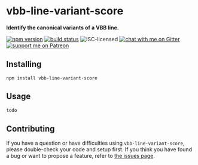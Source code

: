# vbb-line-variant-score

**Identify the canonical variants of a VBB line.**

[![npm version](https://img.shields.io/npm/v/vbb-line-variant-score.svg)](https://www.npmjs.com/package/vbb-line-variant-score)
[![build status](https://api.travis-ci.org/derhuerst/vbb-line-variant-score.svg?branch=master)](https://travis-ci.org/derhuerst/vbb-line-variant-score)
![ISC-licensed](https://img.shields.io/github/license/derhuerst/vbb-line-variant-score.svg)
[![chat with me on Gitter](https://img.shields.io/badge/chat%20with%20me-on%20gitter-512e92.svg)](https://gitter.im/derhuerst)
[![support me on Patreon](https://img.shields.io/badge/support%20me-on%20patreon-fa7664.svg)](https://patreon.com/derhuerst)


## Installing

```shell
npm install vbb-line-variant-score
```


## Usage

```js
todo
```


## Contributing

If you have a question or have difficulties using `vbb-line-variant-score`, please double-check your code and setup first. If you think you have found a bug or want to propose a feature, refer to [the issues page](https://github.com/derhuerst/vbb-line-variant-score/issues).
